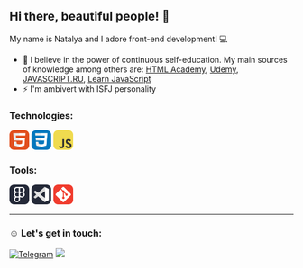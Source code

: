 ## Hi there, beautiful people! 👋

My name is Natalya and I adore front-end development! :computer:

- 🌱 I believe in the power of continuous self-education. My main sources of knowledge among others are: [HTML Academy](https://htmlacademy.ru/), [Udemy](https://www.udemy.com), [JAVASCRIPT.RU](https://learn.javascript.ru/), [Learn JavaScript](https://learnjavascript.online/)
- ⚡ I'm ambivert with ISFJ personality
  
  
### Technologies:
<code><img height="35"  title="HTML5" alt="HTML5" src="https://raw.githubusercontent.com/tandpfun/skill-icons/main/icons/HTML.svg"></code>
<code><img height="35"  title="CCS3" alt="CSS3" src="https://raw.githubusercontent.com/tandpfun/skill-icons/main/icons/CSS.svg"></code>
<code><img height="35"  title="JavaScript" alt="JavaScript" src="https://raw.githubusercontent.com/tandpfun/skill-icons/main/icons/JavaScript.svg"></code>


### Tools:
<code><img height="35"  title="Figma" alt="Figma" src="https://raw.githubusercontent.com/tandpfun/skill-icons/main/icons/Figma-Dark.svg"></code>
<code><img height="35"  title="VScode" alt="VScode" src="https://raw.githubusercontent.com/tandpfun/skill-icons/main/icons/VSCode-Dark.svg"></code>
<code><img height="35"  title="Git" alt="Git" src="https://raw.githubusercontent.com/tandpfun/skill-icons/main/icons/Git.svg"></code>

---

### :relaxed: Let's get in touch:


[![Telegram](https://img.shields.io/badge/Telegram-2CA5E0?style=for-the-badge&logo=telegram&logoColor=white&link=https://t.me/Natalya87324)](https://t.me/Natalya87324)
<a href="mailto:nkim18717@gmail.com"> 
  <img src="https://img.shields.io/badge/Gmail-D14836?style=for-the-badge&logo=gmail&logoColor=whitehttps://img.shields.io/badge/Gmail-D14836?style=for-the-badge&logo=gmail&logoColor=white">
</a>

